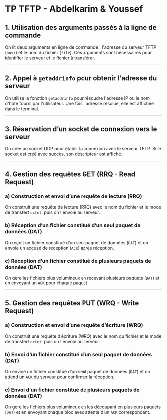 # TP TFTP - Abdelkarim & Youssef

## 1. Utilisation des arguments passés à la ligne de commande
On lit deux arguments en ligne de commande : l'adresse du serveur TFTP (`host`) et le nom du fichier (`file`). Ces arguments sont nécessaires pour identifier le serveur et le fichier à transférer.

---

## 2. Appel à `getaddrinfo` pour obtenir l'adresse du serveur
On utilise la fonction `getaddrinfo` pour résoudre l'adresse IP ou le nom d'hôte fourni par l'utilisateur. Une fois l'adresse résolue, elle est affichée dans le terminal.

---

## 3. Réservation d’un socket de connexion vers le serveur
On crée un socket UDP pour établir la connexion avec le serveur TFTP. Si le socket est créé avec succès, son descripteur est affiché.

---

## 4. Gestion des requêtes GET (RRQ - Read Request)

### a) Construction et envoi d’une requête de lecture (RRQ)
On construit une requête de lecture (RRQ) avec le nom du fichier et le mode de transfert `octet`, puis on l'envoie au serveur.

### b) Réception d’un fichier constitué d’un seul paquet de données (DAT)
On reçoit un fichier constitué d’un seul paquet de données (`DAT`) et on envoie un accusé de réception (`ACK`) après réception.

### c) Réception d’un fichier constitué de plusieurs paquets de données (DAT)
On gère les fichiers plus volumineux en recevant plusieurs paquets (`DAT`) et en envoyant un `ACK` pour chaque paquet.

---

## 5. Gestion des requêtes PUT (WRQ - Write Request)

### a) Construction et envoi d’une requête d’écriture (WRQ)
On construit une requête d’écriture (WRQ) avec le nom du fichier et le mode de transfert `octet`, puis on l'envoie au serveur.

### b) Envoi d’un fichier constitué d’un seul paquet de données (DAT)
On envoie un fichier constitué d’un seul paquet de données (`DAT`) et on attend un `ACK` du serveur pour confirmer la réception.

### c) Envoi d’un fichier constitué de plusieurs paquets de données (DAT)
On gère les fichiers plus volumineux en les découpant en plusieurs paquets (`DAT`) et en envoyant chaque bloc avec attente d’un `ACK` correspondant.
